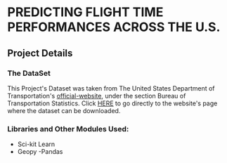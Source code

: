 # PREDICTING FLIGHT TIME PERFORMANCES ACROSS THE U.S.

## Project Details

### The DataSet
This Project's Dataset was taken from The United States Department of Transportation's [official-website](https://www.transportation.gov/), under the section Bureau of Transportation Statistics. Click [HERE](http://www.transtats.bts.gov/DL_SelectFields.asp?Table_ID=236&DB_Short_Name=On-Time) to go directly to the website's page where the dataset can be downloaded.  

### Libraries and Other Modules Used:
- Sci-kit Learn
- Geopy
-Pandas 
